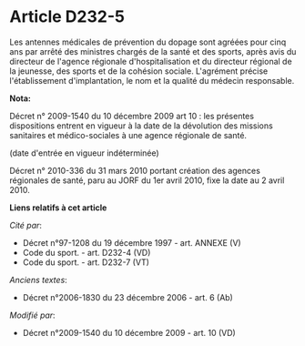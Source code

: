 # Article D232-5

Les antennes médicales de prévention du dopage sont agréées pour cinq ans par arrêté des ministres chargés de la santé et des
sports, après avis du directeur de l'agence régionale d'hospitalisation et du directeur régional de la jeunesse, des sports
et de la cohésion sociale. L'agrément précise l'établissement d'implantation, le nom et la qualité du médecin responsable.

**Nota:**

Décret n° 2009-1540 du 10 décembre 2009 art 10 : les présentes dispositions entrent en vigueur à la date de la dévolution des
missions sanitaires et médico-sociales à une agence régionale de santé. 

(date d'entrée en vigueur indéterminée)

Décret n° 2010-336 du 31 mars 2010 portant création des agences régionales de santé, paru au JORF du 1er avril 2010, fixe la
date au 2 avril 2010.

**Liens relatifs à cet article**

_Cité par_:

  - Décret n°97-1208 du 19 décembre 1997 - art. ANNEXE (V)
  - Code du sport. - art. D232-4 (VD)
  - Code du sport. - art. D232-7 (VT)

_Anciens textes_:

  - Décret n°2006-1830 du 23 décembre 2006 - art. 6 (Ab)

_Modifié par_:

  - Décret n°2009-1540 du 10 décembre 2009 - art. 10 (VD)
